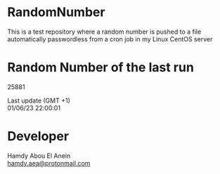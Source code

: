 # RandomNumber    
This is a test repository where a random number is pushed to a file automatically passwordless from a cron job in my Linux CentOS server    
# Random Number of the last run   
25881
      
Last update (GMT +1)    
01/06/23 22:00:01
# Developer    
Hamdy Abou El Anein   
hamdy.aea@protonmail.com
